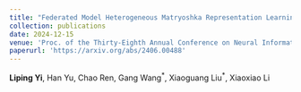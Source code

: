 ```yaml
--- 
title: "Federated Model Heterogeneous Matryoshka Representation Learning" 
collection: publications 
date: 2024-12-15
venue: 'Proc. of the Thirty-Eighth Annual Conference on Neural Information Processing Systems (NeurIPS), CCF-A' 
paperurl: 'https://arxiv.org/abs/2406.00488' 
--- 
```

**Liping Yi**, Han Yu, Chao Ren, Gang Wang$^{\ast}$, Xiaoguang Liu$^{\ast}$, Xiaoxiao Li 
